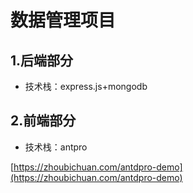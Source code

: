 # 数据管理项目

## 1.后端部分

- 技术栈：express.js+mongodb

## 2.前端部分

- 技术栈：antpro

[https://zhoubichuan.com/antdpro-demo](https://zhoubichuan.com/antdpro-demo)
